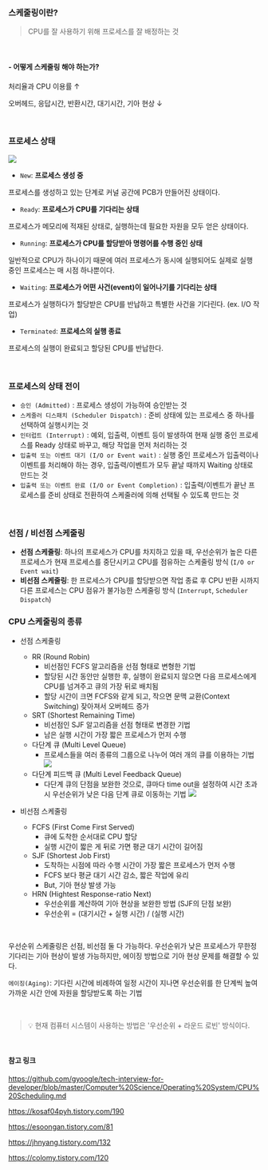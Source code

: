### 스케줄링이란?
> CPU를 잘 사용하기 위해 프로세스를 잘 배정하는 것

<br>

#### - 어떻게 스케줄링 해야 하는가?
처리율과 CPU 이용률 ↑

오버헤드, 응답시간, 반환시간, 대기시간, 기아 현상 ↓

<br>

### 프로세스 상태
![](https://images.velog.io/images/hammii/post/479c5903-1975-4255-a9b4-79beffc74e3c/image.png)

- `New`: **프로세스 생성 중**

프로세스를 생성하고 있는 단계로 커널 공간에 PCB가 만들어진 상태이다.

- `Ready`: **프로세스가 CPU를 기다리는 상태**

프로세스가 메모리에 적재된 상태로, 실행하는데 필요한 자원을 모두 얻은 상태이다.

- `Running`: **프로세스가 CPU를 할당받아 명령어를 수행 중인 상태**

일반적으로 CPU가 하나이기 때문에 여러 프로세스가 동시에 실행되어도 실제로 실행 중인 프로세스는 매 시점 하나뿐이다.

- `Waiting`: **프로세스가 어떤 사건(event)이 일어나기를 기다리는 상태**

프로세스가 실행하다가 할당받은 CPU를 반납하고 특별한 사건을 기다린다. (ex. I/O 작업)

- `Terminated`: **프로세스의 실행 종료**

프로세스의 실행이 완료되고 할당된 CPU를 반납한다.

<br>

### 프로세스의 상태 전이
- `승인 (Admitted)` : 프로세스 생성이 가능하여 승인받는 것
- `스케줄러 디스패치 (Scheduler Dispatch)` : 준비 상태에 있는 프로세스 중 하나를 선택하여 실행시키는 것
- `인터럽트 (Interrupt)` : 예외, 입출력, 이벤트 등이 발생하여 현재 실행 중인 프로세스를 Ready 상태로 바꾸고, 해당 작업을 먼저 처리하는 것
- `입출력 또는 이벤트 대기 (I/O or Event wait)` : 실행 중인 프로세스가 입출력이나 이벤트를 처리해야 하는 경우, 입출력/이벤트가 모두 끝날 때까지 Waiting 상태로 만드는 것
- `입출력 또는 이벤트 완료 (I/O or Event Completion)` : 입출력/이벤트가 끝난 프로세스를 준비 상태로 전환하여 스케줄러에 의해 선택될 수 있도록 만드는 것

<br>

### 선점 / 비선점 스케줄링
- **선점 스케줄링**: 하나의 프로세스가 CPU를 차지하고 있을 때, 우선순위가 높은 다른 프로세스가 현재 프로세스를 중단시키고 CPU를 점유하는 스케줄링 방식 (`I/O or Event wait`)
- **비선점 스케줄링**: 한 프로세스가 CPU를 할당받으면 작업 종료 후 CPU 반환 시까지 다른 프로세스는 CPU 점유가 불가능한 스케줄링 방식 (`Interrupt`, `Scheduler Dispatch`)

### CPU 스케줄링의 종류
- 선점 스케줄링
  - RR (Round Robin)
    - 비선점인 FCFS 알고리즘을 선점 형태로 변형한 기법
    - 할당된 시간 동안만 실행한 후, 실행이 완료되지 않으면 다음 프로세스에게 CPU를 넘겨주고 큐의 가장 뒤로 배치됨
    - 할당 시간이 크면 FCFS와 같게 되고, 작으면 문맥 교환(Context Switching) 잦아져서 오버헤드 증가
  - SRT (Shortest Remaining Time)
    - 비선점인 SJF 알고리즘을 선점 형태로 변경한 기법
    - 남은 실행 시간이 가장 짧은 프로세스가 먼저 수행
  - 다단계 큐 (Multi Level Queue)
    - 프로세스들을 여러 종류의 그룹으로 나누어 여러 개의 큐를 이용하는 기법
    ![](https://images.velog.io/images/hammii/post/bd9e00db-d18e-416c-812b-292faa79bf89/multilevelfeedbackqueue.png)
  - 다단계 피드백 큐 (Multi Level Feedback Queue)
    - 다단계 큐의 단점을 보완한 것으로, 큐마다 time out을 설정하여 시간 초과 시 우선순위가 낮은 다음 단계 큐로 이동하는 기법
    ![](https://images.velog.io/images/hammii/post/a6e955de-edea-4a7a-bd65-3110b2c4ab8c/multilevel-feedback-queue-scheduling.png)

- 비선점 스케줄링
  - FCFS (First Come First Served)
    - 큐에 도착한 순서대로 CPU 할당
    - 실행 시간이 짧은 게 뒤로 가면 평균 대기 시간이 길어짐
  - SJF (Shortest Job First)
    - 도착하는 시점에 따라 수행 시간이 가장 짧은 프로세스가 먼저 수행
    - FCFS 보다 평균 대기 시간 감소, 짧은 작업에 유리 
    - But, 기아 현상 발생 가능
  - HRN (Hightest Response-ratio Next)
    - 우선순위를 계산하여 기아 현상을 보완한 방법 (SJF의 단점 보완)
    - 우선순위 = (대기시간 + 실행 시간) / (실행 시간)

<br>

우선순위 스케줄링은 선점, 비선점 둘 다 가능하다. 우선순위가 낮은 프로세스가 무한정 기다리는 기아 현상이 발생 가능하지만, 에이징 방법으로 기아 현상 문제를 해결할 수 있다.

`에이징(Aging)`: 기다린 시간에 비례하여 일정 시간이 지나면 우선순위를 한 단계씩 높여 가까운 시간 안에 자원을 할당받도록 하는 기법


<br>


> 💡 현재 컴퓨터 시스템이 사용하는 방법은 '우선순위 + 라운드 로빈' 방식이다.

<br>

#### 참고 링크
https://github.com/gyoogle/tech-interview-for-developer/blob/master/Computer%20Science/Operating%20System/CPU%20Scheduling.md

https://kosaf04pyh.tistory.com/190

https://esoongan.tistory.com/81

https://jhnyang.tistory.com/132

https://colomy.tistory.com/120
